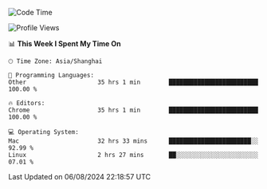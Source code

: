 <!--START_SECTION:waka-->
![Code Time](http://img.shields.io/badge/Code%20Time-2%2C586%20hrs%2058%20mins-blue)

![Profile Views](http://img.shields.io/badge/Profile%20Views-1-blue)

📊 **This Week I Spent My Time On** 

```text
🕑︎ Time Zone: Asia/Shanghai

💬 Programming Languages: 
Other                    35 hrs 1 min        █████████████████████████   100.00 % 

🔥 Editors: 
Chrome                   35 hrs 1 min        █████████████████████████   100.00 % 

💻 Operating System: 
Mac                      32 hrs 33 mins      ███████████████████████░░   92.99 % 
Linux                    2 hrs 27 mins       ██░░░░░░░░░░░░░░░░░░░░░░░   07.01 % 
```


 Last Updated on 06/08/2024 22:18:57 UTC
<!--END_SECTION:waka-->
